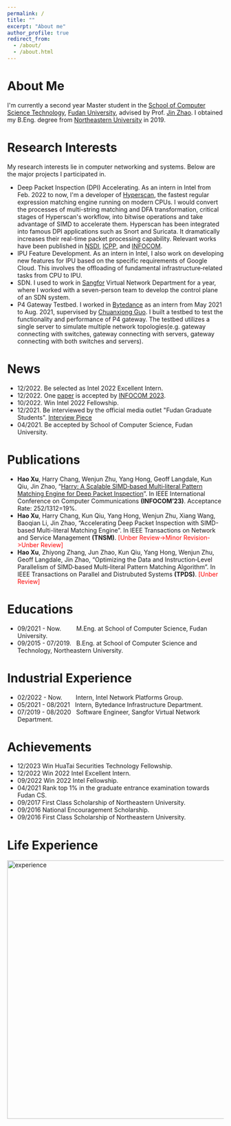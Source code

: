 ```yaml
---
permalink: /
title: ""
excerpt: "About me"
author_profile: true
redirect_from: 
  - /about/
  - /about.html
---
```


<i class="fa-solid fa-user"></i> About Me
======
I'm currently a second year Master student in the [School of Computer Science Technology](https://cs.fudan.edu.cn/main.htm), 
[Fudan University](https://www.fudan.edu.cn/), advised by Prof. [Jin Zhao](https://jinzhaofd.github.io/). I obtained my
B.Eng. degree from [Northeastern University](http://www.neu.edu.cn/) in 2019.

<i class="fa-solid fa-magnifying-glass"></i> Research Interests
======
My research interests lie in computer networking and systems. Below are the major projects I participated in.
- Deep Packet Inspection (DPI) Accelerating. As an intern in Intel from Feb. 2022 to now, I'm a developer of [Hyperscan](https://github.com/intel/hyperscan), 
the fastest regular expression matching engine running on modern CPUs. I would convert the processes of multi-string 
matching and DFA transformation, critical stages of Hyperscan's workflow, into bitwise operations and take advantage of 
SIMD to accelerate them. Hyperscan has been integrated into famous DPI applications such as Snort and Suricata. 
It dramatically increases their real-time packet processing capability. Relevant works have been published in 
[NSDI](https://dl.acm.org/doi/10.5555/3323234.3323286), [ICPP](https://dl.acm.org/doi/abs/10.1145/3472456.3473512), 
and [INFOCOM](https://haoxufd.github.io/files/Harry.pdf).
- IPU Feature Development. As an intern in Intel, I also work on developing new features for IPU based on the specific requirements of Google Cloud. This involves the offloading of fundamental infrastructure‑related tasks from CPU to IPU.
- SDN. I used to work in [Sangfor](https://www.sangfor.com/) Virtual Network Department for a year, where I worked with 
a seven-person team to develop the control plane of an SDN system.
- P4 Gateway Testbed. I worked in [Bytedance](https://www.bytedance.com/en/) as an intern from May 2021 to Aug. 2021, 
supervised by [Chuanxiong Guo](https://sysnetome.com/index.html). I built a testbed to test the functionality and 
performance of P4 gateway. The testbed utilizes a single server to simulate multiple network topologies(e.g. gateway 
connecting with switches, gateway connecting with servers, gateway connecting with both switches and servers).

<i class="fa-solid fa-fire"></i> News
======
- 12/2022. Be selected as Intel 2022 Excellent Intern.
- 12/2022. One [paper](https://haoxufd.github.io/files/Harry.pdf) is accepted by [INFOCOM 2023](https://infocom2023.ieee-infocom.org/).
- 10/2022. Win Intel 2022 Fellowship.
- 12/2021. Be interviewed by the official media outlet "Fudan Graduate Students". [Interview Piece](https://mp.weixin.qq.com/s/nvhE24wIf_py4YxPrRj8ow)
- 04/2021. Be accepted by School of Computer Science, Fudan University.

<i class="fa-solid fa-book"></i> Publications
======
- <strong>Hao Xu</strong>, Harry Chang, Wenjun Zhu, Yang Hong, Geoff Langdale, Kun Qiu, Jin Zhao, “[Harry: A Scalable SIMD‑based 
Multi‑literal Pattern Matching Engine for Deep Packet Inspection](https://haoxufd.github.io/files/Harry.pdf)”. 
In IEEE International Conference on Computer Communications <strong>(INFOCOM’23)</strong>. Acceptance Rate: 252/1312=19%.
- <strong>Hao Xu</strong>, Harry Chang, Kun Qiu, Yang Hong, Wenjun Zhu, Xiang Wang, Baoqian Li, Jin Zhao, “Accelerating Deep Packet Inspection with
SIMD-based Multi-literal Matching Engine”. In IEEE Transactions on Network and Service Management <strong>(TNSM)</strong>.
<span style="color: red;">[Unber Review->Minor Revision->Unber Review]</span>
- <strong>Hao Xu</strong>, Zhiyong Zhang, Jun Zhao, Kun Qiu, Yang Hong, Wenjun Zhu, Geoff Langdale, Jin Zhao, “Optimizing the Data and Instruction‑Level Parallelism of SIMD‑based Multi‑literal Pattern Matching Algorithm”. In IEEE Transactions on Parallel and Distrubuted Systems <strong>(TPDS)</strong>. 
<span style="color: red;">[Unber Review]</span>

<i class="fa-solid fa-user-graduate"></i> Educations
======
- 09/2021 - Now.&nbsp;&nbsp;&nbsp;&nbsp;&nbsp;&nbsp;&nbsp;&nbsp;&nbsp;M.Eng. at School of Computer Science, Fudan University.
- 09/2015 - 07/2019.&nbsp;&nbsp;&nbsp;B.Eng. at School of Computer Science and Technology, Northeastern University.

<i class="fa-solid fa-building"></i> Industrial Experience
======
- 02/2022 - Now.&nbsp;&nbsp;&nbsp;&nbsp;&nbsp;&nbsp;&nbsp;&nbsp;Intern, Intel Network Platforms Group.
- 05/2021 - 08/2021&nbsp;&nbsp;&nbsp;Intern, Bytedance Infrastructure Department.
- 07/2019 - 08/2020&nbsp;&nbsp;&nbsp;Software Engineer, Sangfor Virtual Network Department.

<i class="fa-solid fa-award"></i> Achievements
======
- 12/2023 Win HuaTai Securities Technology Fellowship.
- 12/2022 Win 2022 Intel Excellent Intern.
- 09/2022 Win 2022 Intel Fellowship.
- 04/2021 Rank top 1% in the graduate entrance examination towards Fudan CS.
- 09/2017 First Class Scholarship of Northeastern University.
- 09/2016 National Encouragement Scholarship.
- 09/2016 First Class Scholarship of Northeastern University.

<i class="fa-solid fa-lines-leaning"></i> Life Experience
======
<img src="https://haoxufd.github.io/images/life.svg" alt="experience" width="600"/>

